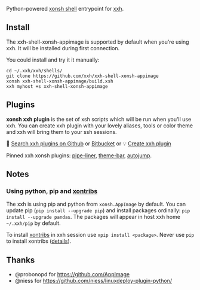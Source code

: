 Python-powered [xonsh shell](https://xon.sh) entrypoint for [xxh](https://github.com/xxh/xxh).

## Install

The xxh-shell-xonsh-appimage is supported by default when you're using xxh. 
It will be installed during first connection. 

You could install and try it it manually:
```
cd ~/.xxh/xxh/shells/
git clone https://github.com/xxh/xxh-shell-xonsh-appimage
xonsh xxh-shell-xonsh-appimage/build.xsh
xxh myhost +s xxh-shell-xonsh-appimage
```

## Plugins

**xonsh xxh plugin** is the set of xsh scripts which will be run when you'll use xxh. You can create xxh plugin with your lovely aliases, tools or color theme and xxh will bring them to your ssh sessions.

🔎 [Search xxh plugins on Github](https://github.com/search?q=xxh-plugin-xonsh&type=Repositories) or [Bitbucket](https://bitbucket.org/repo/all?name=xxh-plugin-xonsh) or 💡 [Create xxh plugin](https://github.com/xxh/xxh-plugin-xonsh-sample)

Pinned xxh xonsh plugins: [pipe-liner](https://github.com/xxh/xxh-plugin-xonsh-pipe-liner), [theme-bar](https://github.com/xxh/xxh-plugin-xonsh-theme-bar), [autojump](https://github.com/xxh/xxh-plugin-xonsh-autojump).
  
## Notes

### Using python, pip and [xontribs](https://xon.sh/xontribs.html)

The xxh is using pip and python from `xonsh.AppImage` by default. You can update pip (`pip install --upgrade pip`) and install packages ordinally: `pip install --upgrade pandas`. The packages will appear in host xxh home `~/.xxh/pip` by default.

To install [xontribs](https://xon.sh/xontribs.html) in xxh session use `xpip install <package>`. Never use `pip` to install xontribs ([details](https://github.com/xonsh/xonsh/issues/3463)).

## Thanks
* @probonopd for https://github.com/AppImage
* @niess for https://github.com/niess/linuxdeploy-plugin-python/ 
